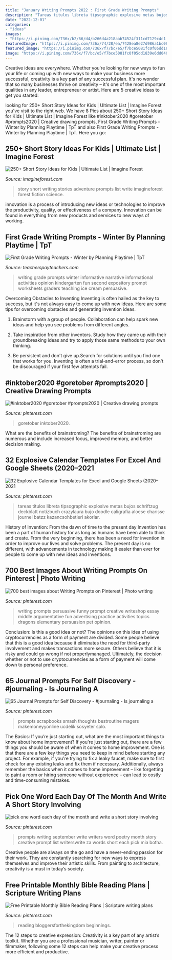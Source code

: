 ```yaml
---
title: "January Writing Prompts 2022 : First Grade Writing Prompts"
description: "Tareas titulos libreta tipsographic explosive metas bujos schriftzug deckblatt notizbuch crazylaura bujo doodle caligrafia aloese charisse journel batzz kazancsohbetleri akorlar"
date: "2022-12-01"
categories:
- "ideas"
images:
- "https://i.pinimg.com/736x/b2/66/d4/b266d4a218aab74524f311cd7129c4c1.jpg"
featuredImage: "https://i.pinimg.com/736x/74/28/ea/7428ea8e27d986a1bc0861432cfa4298--writing-help-writing-ideas.jpg"
featured_image: "https://i.pinimg.com/736x/f7/bc/e5/f7bce5081fc0f05dd1839e6dd040f3a5.jpg"
image: "https://i.pinimg.com/736x/f7/bc/e5/f7bce5081fc0f05dd1839e6dd040f3a5.jpg"
---
```



Creative ideas are everywhere. Whether you're looking for new ways to fun your life or coming up with new ways to make your business more successful, creativity is a key part of any successful plan. It's no wonder that so many businesses thrive on creativity – it's one of the most important qualities in any leader, entrepreneur or artist. Here are 5 creative ideas to get you started: 

	

		
looking for 250+ Short Story Ideas for Kids | Ultimate List | Imagine Forest you've visit to the right web. We have 8 Pics about 250+ Short Story Ideas for Kids | Ultimate List | Imagine Forest like #inktober2020 #goretober #prompts2020 | Creative drawing prompts, First Grade Writing Prompts - Winter by Planning Playtime | TpT and also First Grade Writing Prompts - Winter by Planning Playtime | TpT. Here you go:
		
    
## 250+ Short Story Ideas For Kids | Ultimate List | Imagine Forest

<img loading=lazy src="https://assets.imagineforest.com/blog/wp-content/uploads/2020/06/short-story-ideas.png" onerror="this.onerror=null;this.src='https://tse1.mm.bing.net/th?id=OIP.n38lcnlcbOaG1mk820-yBwHaLG&amp;pid=15.1';" alt="250+ Short Story Ideas for Kids | Ultimate List | Imagine Forest">

_Source: imagineforest.com_

>story short writing stories adventure prompts list write imagineforest forest fiction science. 

	

innovation is a process of introducing new ideas or technologies to improve the productivity, quality, or effectiveness of a company. Innovation can be found in everything from new products and services to new ways of working. 

    
## First Grade Writing Prompts - Winter By Planning Playtime | TpT

<img loading=lazy src="https://ecdn.teacherspayteachers.com/thumbitem/First-Grade-Writing-Prompts-2311062-1485535587/original-2311062-3.jpg" onerror="this.onerror=null;this.src='https://tse4.mm.bing.net/th?id=OIP.N9rPutMXiPScWmflG9dcqgAAAA&amp;pid=15.1';" alt="First Grade Writing Prompts - Winter by Planning Playtime | TpT">

_Source: teacherspayteachers.com_

>writing grade prompts winter informative narrative informational activities opinion kindergarten fun second expository prompt worksheets graders teaching ice cream persuasive. 

	

Overcoming Obstacles to Inventing
Inventing is often hailed as the key to success, but it's not always easy to come up with new ideas. Here are some tips for overcoming obstacles and generating invention ideas.
1. Brainstorm with a group of people. Collaboration can help spark new ideas and help you see problems from different angles.

2. Take inspiration from other inventors. Study how they came up with their groundbreaking ideas and try to apply those same methods to your own thinking.

3. Be persistent and don't give up.Search for solutions until you find one that works for you. Inventing is often a trial-and-error process, so don't be discouraged if your first few attempts fail.

    
## #inktober2020 #goretober #prompts2020 | Creative Drawing Prompts

<img loading=lazy src="https://i.pinimg.com/736x/4d/1e/bd/4d1ebdae6e25ab4af640179505ba7b2c.jpg" onerror="this.onerror=null;this.src='https://tse1.mm.bing.net/th?id=OIP.AWKUO03OG-pLJrn0-Dz8sAHaJ5&amp;pid=15.1';" alt="#inktober2020 #goretober #prompts2020 | Creative drawing prompts">

_Source: pinterest.com_

>goretober inktober2020. 

	

What are the benefits of brainstroming?
The benefits of brainstroming are numerous and include increased focus, improved memory, and better decision making.

    
## 32 Explosive Calendar Templates For Excel And Google Sheets (2020–2021

<img loading=lazy src="https://i.pinimg.com/originals/93/69/1f/93691fe6f5caa413b01825a64b44ace8.jpg" onerror="this.onerror=null;this.src='https://tse4.mm.bing.net/th?id=OIP.Rr9CfVq051EnFgFhyac5kAHaLH&amp;pid=15.1';" alt="32 Explosive Calendar Templates for Excel and Google Sheets (2020–2021">

_Source: pinterest.com_

>tareas titulos libreta tipsographic explosive metas bujos schriftzug deckblatt notizbuch crazylaura bujo doodle caligrafia aloese charisse journel batzz kazancsohbetleri akorlar. 

	

History of Invention: From the dawn of time to the present day
Invention has been a part of human history for as long as humans have been able to think and create. From the very beginning, there has been a need for invention in order to improve our lives and solve problems. The present day is no different, with advancements in technology making it easier than ever for people to come up with new ideas and inventions.

    
## 700 Best Images About Writing Prompts On Pinterest | Photo Writing

<img loading=lazy src="https://s-media-cache-ak0.pinimg.com/736x/ea/78/3d/ea783d9e86024296b512a875105ad13a.jpg" onerror="this.onerror=null;this.src='https://tse2.mm.bing.net/th?id=OIP.UsiCV0F01z9_usPsW-UWyQAAAA&amp;pid=15.1';" alt="700 best images about Writing Prompts on Pinterest | Photo writing">

_Source: pinterest.com_

>writing prompts persuasive funny prompt creative writeshop essay middle argumentative fun advertising practice activities topics dragons elementary persuasion pet opinion. 

	

Conclusion: Is this a good idea or not?
The opinions on this idea of using cryptocurrencies as a form of payment are divided. Some people believe that this is a good idea because it eliminates the need for third-party involvement and makes transactions more secure. Others believe that it is risky and could go wrong if not properlymanaged. Ultimately, the decision whether or not to use cryptocurrencies as a form of payment will come down to personal preference.

    
## 65 Journal Prompts For Self Discovery - #journaling - Is Journaling A

<img loading=lazy src="https://i.pinimg.com/736x/f7/bc/e5/f7bce5081fc0f05dd1839e6dd040f3a5.jpg" onerror="this.onerror=null;this.src='https://tse4.mm.bing.net/th?id=OIP.k3gJq0aWWRXfbc7pKCvXuAHaLG&amp;pid=15.1';" alt="65 Journal Prompts for Self Discovery - #journaling - Is journaling a">

_Source: pinterest.com_

>prompts scrapbooks smash thoughts bestroutine magers makemoneyyonline ucdelik sosyeter splo. 

	

The Basics: If you’re just starting out, what are the most important things to know about home improvement?
If you're just starting out, there are a few things you should be aware of when it comes to home improvement. One is that there are a few key things you need to keep in mind before starting any project. For example, if you're trying to fix a leaky faucet, make sure to first check for any existing leaks and fix them if necessary. Additionally, always remember the basics when it comes to home improvement – like forgetting to paint a room or hiring someone without experience – can lead to costly and time-consuming mistakes.

    
## Pick One Word Each Day Of The Month And Write A Short Story Involving

<img loading=lazy src="https://i.pinimg.com/736x/74/28/ea/7428ea8e27d986a1bc0861432cfa4298--writing-help-writing-ideas.jpg" onerror="this.onerror=null;this.src='https://tse4.mm.bing.net/th?id=OIP.HzJ1_3oFkWPSR77TV-VVxQHaKi&amp;pid=15.1';" alt="pick one word each day of the month and write a short story involving">

_Source: pinterest.com_

>prompts writing september write writers word poetry month story creative prompt list writerswrite za words short each pick mia botha. 

	

Creative people are always on the go and have a never-ending passion for their work. They are constantly searching for new ways to express themselves and improve their artistic skills. From painting to architecture, creativity is a must in today’s society.

    
## Free Printable Monthly Bible Reading Plans | Scripture Writing Plans

<img loading=lazy src="https://i.pinimg.com/736x/b2/66/d4/b266d4a218aab74524f311cd7129c4c1.jpg" onerror="this.onerror=null;this.src='https://tse3.mm.bing.net/th?id=OIP.f-qWRdVC-oo2KIb_FnwbOAHaJl&amp;pid=15.1';" alt="Free Printable Monthly Bible Reading Plans | Scripture writing plans">

_Source: pinterest.com_

>reading bloggersforthekingdom beginnings. 

	

The 12 steps to creative expression:
Creativity is a key part of any artist’s toolkit. Whether you are a professional musician, writer, painter or filmmaker, following some 12 steps can help make your creative process more efficient and productive.

